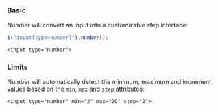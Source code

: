 ### Basic

Number will convert an input into a customizable step interface:

```javascript
$("input[type=number]").number();
```

```markup
<input type="number">
```

### Limits

Number will automatically detect the minimum, maximum and increment values based on the `min`, `max` and `step` attributes:

```markup
<input type="number" min="2" max="20" step="2">
```
